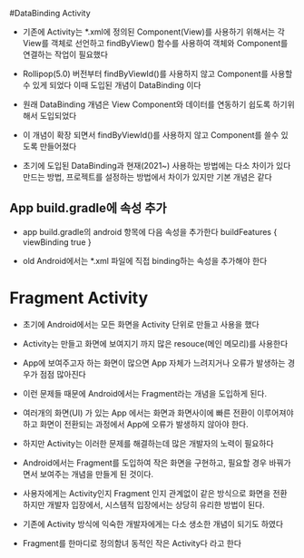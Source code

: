 #DataBinding Activity
* 기존에 Activity는 *.xml에 정의된 Component(View)를 사용하기 위해서는
각 View를 객체로 선언하고 findByView() 함수를 사용하여 객체와 Component를 연결하는
작업이 필요했다

* Rollipop(5.0) 버전부터 findByViewId()를 사용하지 않고 Component를 사용할 수 있게 되었다
이때 도입된 개념이 DataBinding 이다

* 원래 DataBinding 개념은 View Component와 데이터를 연동하기 쉽도록 하기위해서 도입되었다
* 이 개념이 확장 되면서 findByViewId()를 사용하지 않고 Component를 쓸수 있도록 만들어졌다
* 초기에 도입된 DataBinding과 현재(2021~) 사용하는 방법에는 다소 차이가 있다
만드는 방법, 프로젝트를 설정하는 방법에서 차이가 있지만 기본 개념은 같다

## App build.gradle에 속성 추가
* app build.gradle의 android 항목에 다음 속성을 추가한다
    buildFeatures {
        viewBinding true
    }

* old Android에서는 *.xml 파일에 직접 binding하는 속성을 추가해야 한다

# Fragment Activity
* 초기에 Android에서는 모든 화면을 Activity 단위로 만들고 사용을 했다
* Activity는 만들고 화면에 보여지기 까지 많은 resouce(메인 메모리)를 사용한다
* App에 보여주고자 하는 화면이 많으면 App 자체가 느려지거나 오류가 발생하는 경우가
점점 많아진다

* 이런 문제들 때문에 Android에서는 Fragment라는 개념을 도입하게 된다.
* 여러개의 화면(UI) 가 있는 App 에서는 화면과 화면사이에 빠른 전환이 이루어져야 하고
화면이 전환되는 과정에서 App에 오류가 발생하지 않아야 한다.

* 하지만 Activity는 이러한 문제를 해결하는데 많은 개발자의 노력이 필요하다
* Android에서는 Fragment를 도입하여 작은 화면을 구현하고, 필요할 경우 바꿔가면서 보여주는
개념을 만들게 된 것이다.
* 사용자에게는 Activity인지 Fragment 인지 관계없이 같은 방식으로 화면을 전환 하지만
개발자 입장에서, 시스템적 입장에서는 상당히 유리한 방법이 된다.
* 기존에 Activity 방식에 익숙한 개발자에게는 다소 생소한 개념이 되기도 하였다

* Fragment를 한마디로 정의함녀 동적인 작은 Activity다 라고 한다